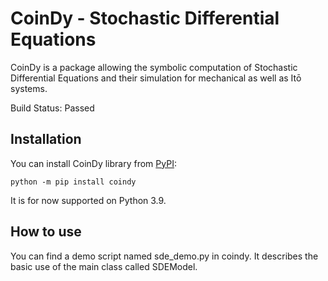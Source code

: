 # CoinDy - Stochastic Differential Equations

CoinDy is a package allowing the symbolic computation of Stochastic Differential Equations and their simulation for mechanical as well as Itō systems.

Build Status: Passed

## Installation

You can install CoinDy library from [PyPI](https://pypi.org/project/realpython-reader/):

    python -m pip install coindy

It is for now supported on Python 3.9.

## How to use

You can find a demo script named sde_demo.py in coindy. It describes the basic use of the main class called SDEModel.
